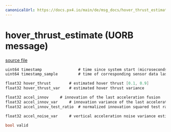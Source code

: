 ```yaml
---
canonicalUrl: https://docs.px4.io/main/de/msg_docs/hover_thrust_estimate
---
```


# hover_thrust_estimate (UORB message)



[source file](https://github.com/PX4/PX4-Autopilot/blob/release/1.13/msg/hover_thrust_estimate.msg)

```c
uint64 timestamp                # time since system start (microseconds)
uint64 timestamp_sample         # time of corresponding sensor data last used for this estimate

float32 hover_thrust        # estimated hover thrust [0.1, 0.9]
float32 hover_thrust_var    # estimated hover thrust variance

float32 accel_innov     # innovation of the last acceleration fusion
float32 accel_innov_var     # innovation variance of the last acceleration fusion
float32 accel_innov_test_ratio  # normalized innovation squared test ratio

float32 accel_noise_var     # vertical acceleration noise variance estimated form innovation residual

bool valid

```
